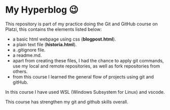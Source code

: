 # My Hyperblog 😉

This repository is part of my practice doing the Git and GitHub course on Platzi, this contains the elements listed below:

- a basic html webpage using css (**blogpost.html**).
- a plain text file (**historia.html**).
- a .gitignore file.
- a readme.md.
- apart from creating these files, I had the chance to apply git commands, use my local and remote repositories, as well as fork repositories from others.
- from this course I learned the general flow of projects using git and gitHub.

In this course I have used WSL (Windows Subsystem for Linux) and vscode.

This course has strengthen my git and github skills overall.